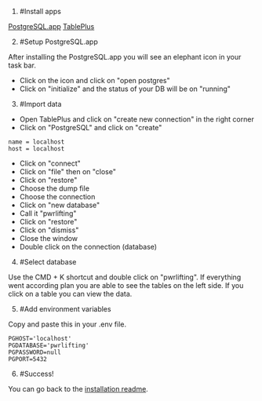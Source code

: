 1. #Install apps

[PostgreSQL.app](https://postgresapp.com/)
[TablePlus](https://tableplus.io/)

2. #Setup PostgreSQL.app

After installing the PostgreSQL.app you will see an elephant icon in your task bar. 

- Click on the icon and click on "open postgres"
- Click on "initialize" and the status of your DB will be on "running"

3. #Import data

- Open TablePlus and click on "create new connection" in the right corner
- Click on "PostgreSQL" and click on "create"

```
name = localhost
host = localhost
```

- Click on "connect"
- Click on "file" then on "close"
- Click on "restore"
- Choose the dump file
- Choose the connection
- Click on "new database"
- Call it "pwrlifting"
- Click on "restore"
- Click on "dismiss"
- Close the window
- Double click on the connection (database)

4. #Select database

Use the CMD + K shortcut and double click on "pwrlifting". If everything went according plan you are able to see the tables on the left side. If you click on a table you can view the data.

5. #Add environment variables

Copy and paste this in your .env file.

```
PGHOST='localhost'
PGDATABASE='pwrlifting'
PGPASSWORD=null
PGPORT=5432
```

6. #Success!

You can go back to the [installation readme](https://github.com/Mimaaa/be-assessment-2#installation).







